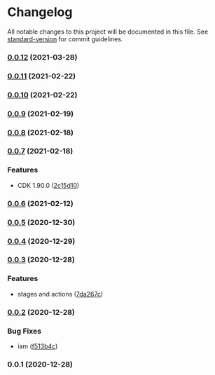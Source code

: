 # Changelog

All notable changes to this project will be documented in this file. See [standard-version](https://github.com/conventional-changelog/standard-version) for commit guidelines.

### [0.0.12](https://github.com/taimos/cdk-construct-github-notifier/compare/v0.0.8...v0.0.12) (2021-03-28)

### [0.0.11](https://github.com/taimos/cdk-construct-github-notifier/compare/v0.0.8...v0.0.11) (2021-02-22)

### [0.0.10](https://github.com/taimos/cdk-construct-github-notifier/compare/v0.0.8...v0.0.10) (2021-02-22)

### [0.0.9](https://github.com/taimos/cdk-construct-github-notifier/compare/v0.0.8...v0.0.9) (2021-02-19)

### [0.0.8](https://github.com/taimos/cdk-construct-github-notifier/compare/v0.0.7...v0.0.8) (2021-02-18)

### [0.0.7](https://github.com/taimos/cdk-construct-github-notifier/compare/v0.0.6...v0.0.7) (2021-02-18)


### Features

* CDK 1.90.0 ([2c15d10](https://github.com/taimos/cdk-construct-github-notifier/commit/2c15d1051f52299d74a5283a938e246392b3536e))

### [0.0.6](https://github.com/taimos/cdk-construct-github-notifier/compare/v0.0.3...v0.0.6) (2021-02-12)

### [0.0.5](https://github.com/taimos/cdk-construct-github-notifier/compare/v0.0.3...v0.0.5) (2020-12-30)

### [0.0.4](https://github.com/taimos/cdk-construct-github-notifier/compare/v0.0.3...v0.0.4) (2020-12-29)

### [0.0.3](https://github.com/taimos/cdk-construct-github-notifier/compare/v0.0.2...v0.0.3) (2020-12-28)


### Features

* stages and actions ([7da267c](https://github.com/taimos/cdk-construct-github-notifier/commit/7da267cb0a7d20d352090f1f4e16a05780c06583))

### [0.0.2](https://github.com/taimos/cdk-construct-github-notifier/compare/v0.0.1...v0.0.2) (2020-12-28)


### Bug Fixes

* iam ([f513b4c](https://github.com/taimos/cdk-construct-github-notifier/commit/f513b4c20d12051f4be21ec39ebd271501e16537))

### 0.0.1 (2020-12-28)
